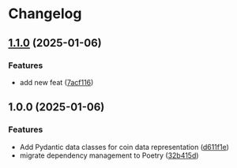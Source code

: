 # Changelog

## [1.1.0](https://github.com/unknownorcuscancer/cryptoDigest/compare/v1.0.0...v1.1.0) (2025-01-06)


### Features

* add new feat ([7acf116](https://github.com/unknownorcuscancer/cryptoDigest/commit/7acf11655931c7e30949c002b61d83234b5b111e))

## 1.0.0 (2025-01-06)


### Features

* Add Pydantic data classes for coin data representation ([d611f1e](https://github.com/unknownorcuscancer/cryptoDigest/commit/d611f1e340eb27a9e3cffb69da5734d76755cc7e))
* migrate dependency management to Poetry ([32b415d](https://github.com/unknownorcuscancer/cryptoDigest/commit/32b415dd3e37acbea73c29dc2e053ecdbf42e301))
